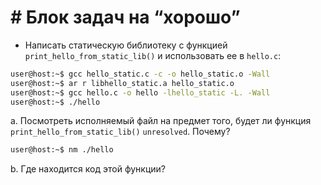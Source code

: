 # # Блок задач на “хорошо”

+ Написать статическую библиотеку с функцией `print_hello_from_static_lib()` и использовать ее в `hello.c`:

```bash
user@host:~$ gcc hello_static.c -c -o hello_static.o -Wall
user@host:~$ ar r libhello_static.a hello_static.o
user@host:~$ gcc hello.c -o hello -lhello_static -L. -Wall
user@host:~$ ./hello
```

a. Посмотреть исполняемый файл на предмет того, будет ли функция `print_hello_from_static_lib()` `unresolved`. Почему? 

```bash
user@host:~$ nm ./hello
```

b. Где находится код этой функции?
